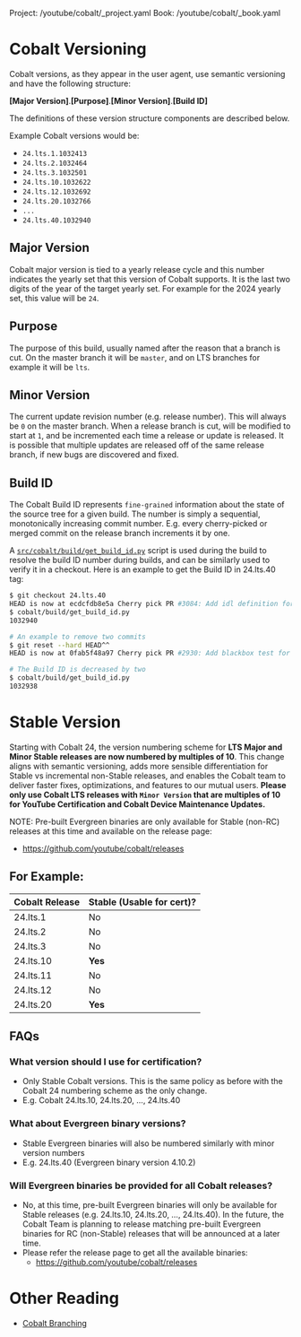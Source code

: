 Project: /youtube/cobalt/_project.yaml
Book: /youtube/cobalt/_book.yaml

# Cobalt Versioning

Cobalt versions, as they appear in the user agent, use semantic versioning and have the following structure:

**[Major Version]**.**[Purpose]**.**[Minor Version]**.**[Build ID]**

The definitions of these version structure components are described below.

Example Cobalt versions would be:

  * `24.lts.1.1032413`
  * `24.lts.2.1032464`
  * `24.lts.3.1032501`
  * `24.lts.10.1032622`
  * `24.lts.12.1032692`
  * `24.lts.20.1032766`
  * `...`
  * `24.lts.40.1032940`

## Major Version

Cobalt major version is tied to a yearly release cycle and this number indicates
the yearly set that this version of Cobalt supports.  It is the last
two digits of the year of the target yearly set.  For example for the 2024
yearly set, this value will be `24`.

## Purpose

The purpose of this build, usually named after the reason that a branch is cut.
On the master branch it will be `master`, and on LTS branches for example it
will be `lts`.

## Minor Version

The current update revision number (e.g. release number). This will always be `0` on the master branch.  When a release
branch is cut, will be modified to start at `1`, and be incremented each time a
release or update is released.  It is possible that multiple updates are
released off of the same release branch, if new bugs are discovered and fixed.

## Build ID

The Cobalt Build ID represents `fine-grained` information about the state of the source tree for a given build. The number is simply a sequential, monotonically increasing commit number. E.g. every cherry-picked or merged commit on the release branch increments it by one.

A [`src/cobalt/build/get_build_id.py`](../build/get_build_id.py) script is used during the build to resolve the build ID number during builds, and can be similarly used to verify it in a checkout. Here is an example to get the Build ID in 24.lts.40 tag:
```sh
$ git checkout 24.lts.40
HEAD is now at ecdcfdb8e5a Cherry pick PR #3084: Add idl definition for PersistentSettingLogtraceEnable getter and setter (#3091)
$ cobalt/build/get_build_id.py
1032940

# An example to remove two commits
$ git reset --hard HEAD^^
HEAD is now at 0fab5f48a97 Cherry pick PR #2930: Add blackbox test for logTrace and watchdog violations APIs. (#3059)

# The Build ID is decreased by two
$ cobalt/build/get_build_id.py
1032938
```

# Stable Version

Starting with Cobalt 24, the version numbering scheme for **LTS Major and Minor
Stable releases are now numbered by multiples of 10**. This change aligns with
semantic versioning, adds more sensible differentiation for Stable vs
incremental non-Stable releases, and enables the Cobalt team to deliver faster
fixes, optimizations, and features to our mutual users. **Please only use
Cobalt LTS releases with `Minor Version` that are multiples of 10 for YouTube
Certification and Cobalt Device Maintenance Updates.**

NOTE: Pre-built Evergreen binaries are only available for Stable (non-RC)
releases at this time and available on the release page:
  * https://github.com/youtube/cobalt/releases

## For Example:

|Cobalt Release | Stable (Usable for cert)?|
|----------|--------|
|24.lts.1  | No     |
|24.lts.2  | No     |
|24.lts.3  | No     |
|24.lts.10 | **Yes**|
|24.lts.11 | No     |
|24.lts.12 | No     |
|24.lts.20 | **Yes**|

## FAQs

### What version should I use for certification?

  * Only Stable Cobalt versions. This is the same policy as before with the
    Cobalt 24 numbering scheme as the only change.
  * E.g. Cobalt 24.lts.10, 24.lts.20, ..., 24.lts.40

### What about Evergreen binary versions?

  * Stable Evergreen binaries will also be numbered similarly with minor version numbers
  * E.g. 24.lts.40 (Evergreen binary version 4.10.2)

### Will Evergreen binaries be provided for all Cobalt releases?

  * No, at this time, pre-built Evergreen binaries will only be available for
    Stable releases (e.g. 24.lts.10, 24.lts.20, …, 24.lts.40). In the future,
    the Cobalt Team is planning to release matching pre-built Evergreen binaries
    for RC (non-Stable) releases that will be announced at a later time.
  * Please refer the release page to get all the available binaries:
    - https://github.com/youtube/cobalt/releases

# Other Reading

  * [Cobalt Branching](branching.md)
